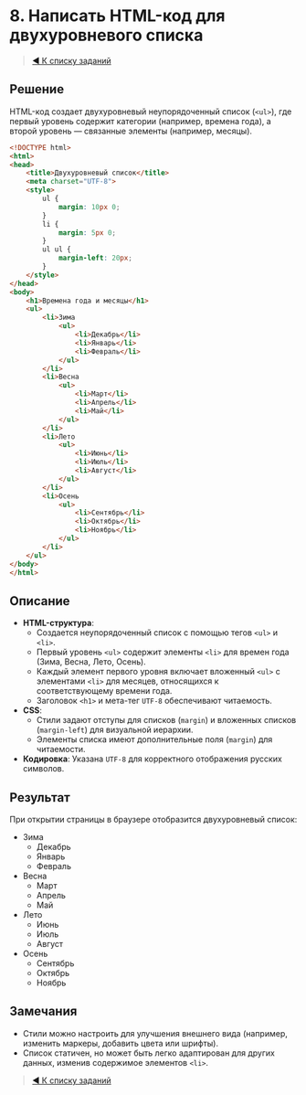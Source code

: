 # 8. Написать HTML-код для двухуровневого списка

> [◀️ К списку заданий](../README.md#практические-задания)

## Решение

HTML-код создает двухуровневый неупорядоченный список (`<ul>`), где первый уровень содержит категории (например, времена года), а второй уровень — связанные элементы (например, месяцы).

```html
<!DOCTYPE html>
<html>
<head>
    <title>Двухуровневый список</title>
    <meta charset="UTF-8">
    <style>
        ul {
            margin: 10px 0;
        }
        li {
            margin: 5px 0;
        }
        ul ul {
            margin-left: 20px;
        }
    </style>
</head>
<body>
    <h1>Времена года и месяцы</h1>
    <ul>
        <li>Зима
            <ul>
                <li>Декабрь</li>
                <li>Январь</li>
                <li>Февраль</li>
            </ul>
        </li>
        <li>Весна
            <ul>
                <li>Март</li>
                <li>Апрель</li>
                <li>Май</li>
            </ul>
        </li>
        <li>Лето
            <ul>
                <li>Июнь</li>
                <li>Июль</li>
                <li>Август</li>
            </ul>
        </li>
        <li>Осень
            <ul>
                <li>Сентябрь</li>
                <li>Октябрь</li>
                <li>Ноябрь</li>
            </ul>
        </li>
    </ul>
</body>
</html>
```

## Описание

- **HTML-структура**:
  - Создается неупорядоченный список с помощью тегов `<ul>` и `<li>`.
  - Первый уровень `<ul>` содержит элементы `<li>` для времен года (Зима, Весна, Лето, Осень).
  - Каждый элемент первого уровня включает вложенный `<ul>` с элементами `<li>` для месяцев, относящихся к соответствующему времени года.
  - Заголовок `<h1>` и мета-тег `UTF-8` обеспечивают читаемость.
- **CSS**:
  - Стили задают отступы для списков (`margin`) и вложенных списков (`margin-left`) для визуальной иерархии.
  - Элементы списка имеют дополнительные поля (`margin`) для читаемости.
- **Кодировка**: Указана `UTF-8` для корректного отображения русских символов.

## Результат

При открытии страницы в браузере отобразится двухуровневый список:

- Зима
  - Декабрь
  - Январь
  - Февраль
- Весна
  - Март
  - Апрель
  - Май
- Лето
  - Июнь
  - Июль
  - Август
- Осень
  - Сентябрь
  - Октябрь
  - Ноябрь

## Замечания

- Стили можно настроить для улучшения внешнего вида (например, изменить маркеры, добавить цвета или шрифты).
- Список статичен, но может быть легко адаптирован для других данных, изменив содержимое элементов `<li>`.

> [◀️ К списку заданий](../README.md#практические-задания)
